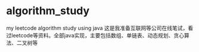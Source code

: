 # algorithm_study
my leetcode algorithm study using java
这是我准备互联网等公司在线笔试，看过leetcode等资料。全部java实现，主要包括数组、单链表、动态规划、贪心算法、二叉树等
